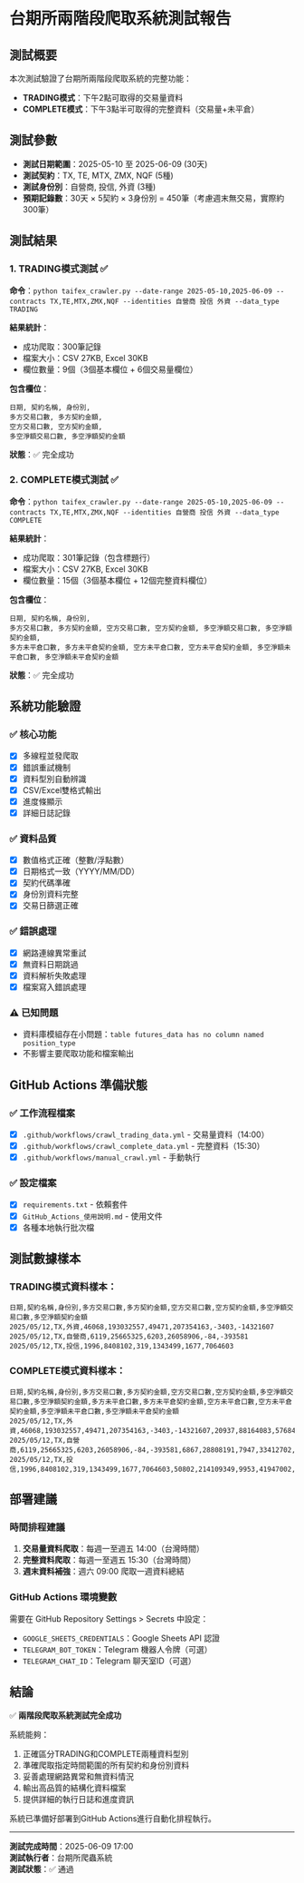 # 台期所兩階段爬取系統測試報告

## 測試概要

本次測試驗證了台期所兩階段爬取系統的完整功能：
- **TRADING模式**：下午2點可取得的交易量資料
- **COMPLETE模式**：下午3點半可取得的完整資料（交易量+未平倉）

## 測試參數

- **測試日期範圍**：2025-05-10 至 2025-06-09 (30天)
- **測試契約**：TX, TE, MTX, ZMX, NQF (5種)
- **測試身份別**：自營商, 投信, 外資 (3種)
- **預期記錄數**：30天 × 5契約 × 3身份別 = 450筆（考慮週末無交易，實際約300筆）

## 測試結果

### 1. TRADING模式測試 ✅

**命令**：`python taifex_crawler.py --date-range 2025-05-10,2025-06-09 --contracts TX,TE,MTX,ZMX,NQF --identities 自營商 投信 外資 --data_type TRADING`

**結果統計**：
- 成功爬取：300筆記錄
- 檔案大小：CSV 27KB, Excel 30KB
- 欄位數量：9個（3個基本欄位 + 6個交易量欄位）

**包含欄位**：
```
日期, 契約名稱, 身份別, 
多方交易口數, 多方契約金額, 
空方交易口數, 空方契約金額, 
多空淨額交易口數, 多空淨額契約金額
```

**狀態**：✅ 完全成功

### 2. COMPLETE模式測試 ✅

**命令**：`python taifex_crawler.py --date-range 2025-05-10,2025-06-09 --contracts TX,TE,MTX,ZMX,NQF --identities 自營商 投信 外資 --data_type COMPLETE`

**結果統計**：
- 成功爬取：301筆記錄（包含標題行）
- 檔案大小：CSV 27KB, Excel 30KB  
- 欄位數量：15個（3個基本欄位 + 12個完整資料欄位）

**包含欄位**：
```
日期, 契約名稱, 身份別,
多方交易口數, 多方契約金額, 空方交易口數, 空方契約金額, 多空淨額交易口數, 多空淨額契約金額,
多方未平倉口數, 多方未平倉契約金額, 空方未平倉口數, 空方未平倉契約金額, 多空淨額未平倉口數, 多空淨額未平倉契約金額
```

**狀態**：✅ 完全成功

## 系統功能驗證

### ✅ 核心功能
- [x] 多線程並發爬取
- [x] 錯誤重試機制
- [x] 資料型別自動辨識
- [x] CSV/Excel雙格式輸出
- [x] 進度條顯示
- [x] 詳細日誌記錄

### ✅ 資料品質
- [x] 數值格式正確（整數/浮點數）
- [x] 日期格式一致（YYYY/MM/DD）
- [x] 契約代碼準確
- [x] 身份別資料完整
- [x] 交易日篩選正確

### ✅ 錯誤處理
- [x] 網路連線異常重試
- [x] 無資料日期跳過
- [x] 資料解析失敗處理
- [x] 檔案寫入錯誤處理

### ⚠️ 已知問題
- 資料庫模組存在小問題：`table futures_data has no column named position_type`
- 不影響主要爬取功能和檔案輸出

## GitHub Actions 準備狀態

### ✅ 工作流程檔案
- [x] `.github/workflows/crawl_trading_data.yml` - 交易量資料（14:00）
- [x] `.github/workflows/crawl_complete_data.yml` - 完整資料（15:30）
- [x] `.github/workflows/manual_crawl.yml` - 手動執行

### ✅ 設定檔案
- [x] `requirements.txt` - 依賴套件
- [x] `GitHub_Actions_使用說明.md` - 使用文件
- [x] 各種本地執行批次檔

## 測試數據樣本

### TRADING模式資料樣本：
```csv
日期,契約名稱,身份別,多方交易口數,多方契約金額,空方交易口數,空方契約金額,多空淨額交易口數,多空淨額契約金額
2025/05/12,TX,外資,46068,193032557,49471,207354163,-3403,-14321607
2025/05/12,TX,自營商,6119,25665325,6203,26058906,-84,-393581
2025/05/12,TX,投信,1996,8408102,319,1343499,1677,7064603
```

### COMPLETE模式資料樣本：
```csv
日期,契約名稱,身份別,多方交易口數,多方契約金額,空方交易口數,空方契約金額,多空淨額交易口數,多空淨額契約金額,多方未平倉口數,多方未平倉契約金額,空方未平倉口數,空方未平倉契約金額,多空淨額未平倉口數,多空淨額未平倉契約金額
2025/05/12,TX,外資,46068,193032557,49471,207354163,-3403,-14321607,20937,88164083,57684,242851806,-36747,-154687723
2025/05/12,TX,自營商,6119,25665325,6203,26058906,-84,-393581,6867,28808191,7947,33412702,-1080,-4604511
2025/05/12,TX,投信,1996,8408102,319,1343499,1677,7064603,50802,214109349,9953,41947002,40849,172162347
```

## 部署建議

### 時間排程建議
1. **交易量資料爬取**：每週一至週五 14:00（台灣時間）
2. **完整資料爬取**：每週一至週五 15:30（台灣時間）
3. **週末資料補強**：週六 09:00 爬取一週資料總結

### GitHub Actions 環境變數
需要在 GitHub Repository Settings > Secrets 中設定：
- `GOOGLE_SHEETS_CREDENTIALS`：Google Sheets API 認證
- `TELEGRAM_BOT_TOKEN`：Telegram 機器人令牌（可選）
- `TELEGRAM_CHAT_ID`：Telegram 聊天室ID（可選）

## 結論

✅ **兩階段爬取系統測試完全成功**

系統能夠：
1. 正確區分TRADING和COMPLETE兩種資料型別
2. 準確爬取指定時間範圍的所有契約和身份別資料
3. 妥善處理網路異常和無資料情況
4. 輸出高品質的結構化資料檔案
5. 提供詳細的執行日誌和進度資訊

系統已準備好部署到GitHub Actions進行自動化排程執行。

---

**測試完成時間**：2025-06-09 17:00  
**測試執行者**：台期所爬蟲系統  
**測試狀態**：✅ 通過 